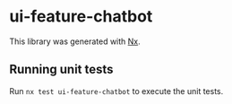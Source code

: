 # ui-feature-chatbot

This library was generated with [Nx](https://nx.dev).

## Running unit tests

Run `nx test ui-feature-chatbot` to execute the unit tests.
